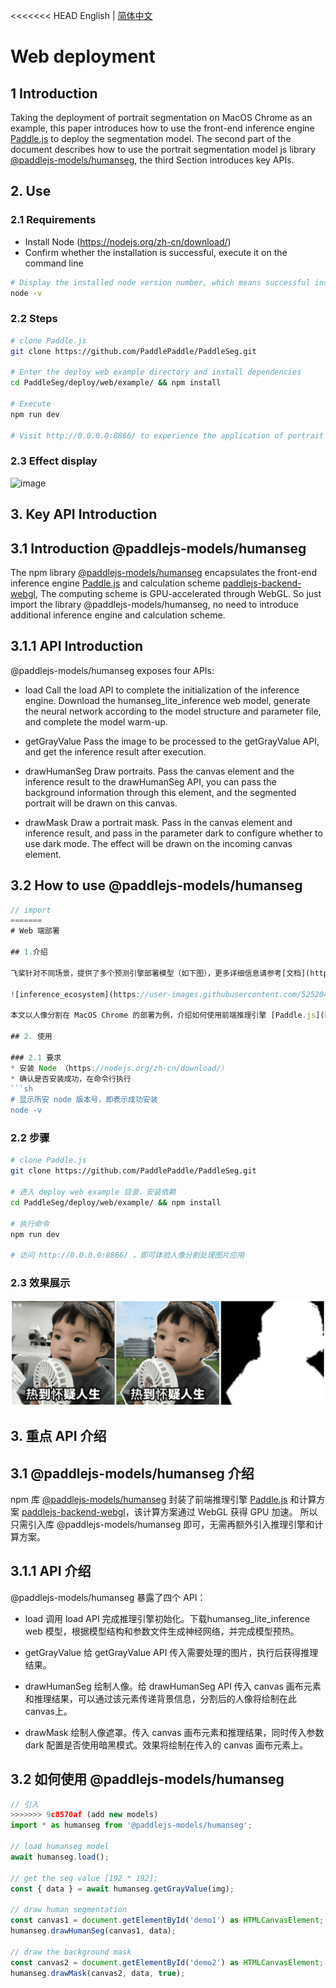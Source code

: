 <<<<<<< HEAD
English | [简体中文](README_cn.md)

# Web deployment

## 1 Introduction
Taking the deployment of portrait segmentation on MacOS Chrome as an example, this paper introduces how to use the front-end inference engine [Paddle.js](https://github.com/PaddlePaddle/Paddle.js) to deploy the segmentation model. The second part of the document describes how to use the portrait segmentation model js library [@paddlejs-models/humanseg](https://github.com/PaddlePaddle/Paddle.js/tree/master/packages/paddlejs-models/humanseg), the third Section introduces key APIs.

## 2. Use

### 2.1 Requirements
* Install Node (https://nodejs.org/zh-cn/download/)
* Confirm whether the installation is successful, execute it on the command line
````sh
# Display the installed node version number, which means successful installation
node -v
````
### 2.2 Steps
````sh
# clone Paddle.js
git clone https://github.com/PaddlePaddle/PaddleSeg.git

# Enter the deploy web example directory and install dependencies
cd PaddleSeg/deploy/web/example/ && npm install

# Execute
npm run dev

# Visit http://0.0.0.0:8866/ to experience the application of portrait segmentation and processing
````


### 2.3 Effect display

![image](https://user-images.githubusercontent.com/10822846/118273079-127bf480-b4f6-11eb-84c0-8a0bbc7c7433.png)

## 3. Key API Introduction

## 3.1 Introduction @paddlejs-models/humanseg
The npm library [@paddlejs-models/humanseg](https://github.com/PaddlePaddle/Paddle.js/tree/master/packages/paddlejs-models/humanseg) encapsulates the front-end inference engine [Paddle.js](https://github.com/PaddlePaddle/Paddle.js) and calculation scheme [paddlejs-backend-webgl](https://github.com/PaddlePaddle/Paddle.js/tree/master/packages/paddlejs-backend-webgl), The computing scheme is GPU-accelerated through WebGL.
So just import the library @paddlejs-models/humanseg, no need to introduce additional inference engine and calculation scheme.

## 3.1.1 API Introduction
@paddlejs-models/humanseg exposes four APIs:
* load
Call the load API to complete the initialization of the inference engine. Download the humanseg_lite_inference web model, generate the neural network according to the model structure and parameter file, and complete the model warm-up.

* getGrayValue
Pass the image to be processed to the getGrayValue API, and get the inference result after execution.

* drawHumanSeg
Draw portraits. Pass the canvas element and the inference result to the drawHumanSeg API, you can pass the background information through this element, and the segmented portrait will be drawn on this canvas.

* drawMask
Draw a portrait mask. Pass in the canvas element and inference result, and pass in the parameter dark to configure whether to use dark mode. The effect will be drawn on the incoming canvas element.

## 3.2 How to use @paddlejs-models/humanseg

```js
// import
=======
# Web 端部署

## 1.介绍

飞桨针对不同场景，提供了多个预测引擎部署模型（如下图），更多详细信息请参考[文档](https://paddleinference.paddlepaddle.org.cn/product_introduction/summary.html)。

![inference_ecosystem](https://user-images.githubusercontent.com/52520497/130720374-26947102-93ec-41e2-8207-38081dcc27aa.png)

本文以人像分割在 MacOS Chrome 的部署为例，介绍如何使用前端推理引擎 [Paddle.js](https://github.com/PaddlePaddle/Paddle.js) 对分割模型进行部署。文档第二部分介绍如何使用人像分割模型 js 库 [@paddlejs-models/humanseg](https://github.com/PaddlePaddle/Paddle.js/tree/master/packages/paddlejs-models/humanseg)，第三部分介绍重点 API。

## 2. 使用

### 2.1 要求
* 安装 Node （https://nodejs.org/zh-cn/download/）
* 确认是否安装成功，在命令行执行
```sh
# 显示所安 node 版本号，即表示成功安装
node -v
```
### 2.2 步骤
```sh
# clone Paddle.js
git clone https://github.com/PaddlePaddle/PaddleSeg.git

# 进入 deploy web example 目录，安装依赖
cd PaddleSeg/deploy/web/example/ && npm install

# 执行命令
npm run dev

# 访问 http://0.0.0.0:8866/ ，即可体验人像分割处理图片应用
```

### 2.3 效果展示

![image](./image/figure1.png)

## 3. 重点 API 介绍

## 3.1 @paddlejs-models/humanseg 介绍
npm 库 [@paddlejs-models/humanseg](https://github.com/PaddlePaddle/Paddle.js/tree/master/packages/paddlejs-models/humanseg) 封装了前端推理引擎 [Paddle.js](https://github.com/PaddlePaddle/Paddle.js) 和计算方案 [paddlejs-backend-webgl](https://github.com/PaddlePaddle/Paddle.js/tree/master/packages/paddlejs-backend-webgl)，该计算方案通过 WebGL 获得 GPU 加速。
所以只需引入库 @paddlejs-models/humanseg 即可，无需再额外引入推理引擎和计算方案。

## 3.1.1 API 介绍

@paddlejs-models/humanseg 暴露了四个 API：
* load
调用 load API 完成推理引擎初始化。下载humanseg_lite_inference web 模型，根据模型结构和参数文件生成神经网络，并完成模型预热。

* getGrayValue
给 getGrayValue API 传入需要处理的图片，执行后获得推理结果。

* drawHumanSeg
绘制人像。给 drawHumanSeg API 传入 canvas 画布元素和推理结果，可以通过该元素传递背景信息，分割后的人像将绘制在此 canvas上。

* drawMask
绘制人像遮罩。传入 canvas 画布元素和推理结果，同时传入参数 dark 配置是否使用暗黑模式。效果将绘制在传入的 canvas 画布元素上。

## 3.2 如何使用 @paddlejs-models/humanseg

```js
// 引入
>>>>>>> 9c8570af (add new models)
import * as humanseg from '@paddlejs-models/humanseg';

// load humanseg model
await humanseg.load();

// get the seg value [192 * 192];
const { data } = await humanseg.getGrayValue(img);

// draw human segmentation
const canvas1 = document.getElementById('demo1') as HTMLCanvasElement;
humanseg.drawHumanSeg(canvas1, data);

// draw the background mask
const canvas2 = document.getElementById('demo2') as HTMLCanvasElement;
humanseg.drawMask(canvas2, data, true);

```
